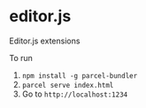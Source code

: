 # editor.js
Editor.js extensions 

To run
1. `npm install -g parcel-bundler`
2. `parcel serve index.html`
3. Go to `http://localhost:1234`
